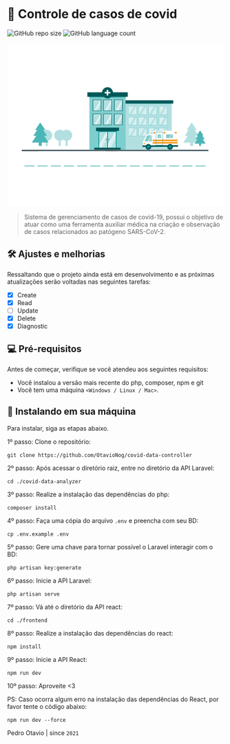 # 📌 Controle de casos de covid

![GitHub repo size](https://img.shields.io/github/repo-size/OtavioNog/covid-data-controller?style=for-the-badge)
![GitHub language count](https://img.shields.io/github/languages/count/OtavioNog/covid-data-controller?style=for-the-badge)

<img src="frontend/public/Hospital.gif" alt="gif">

> Sistema de gerenciamento de casos de covid-19, possui o objetivo de atuar como uma ferramenta auxiliar médica na criação e observação de casos relacionados ao patógeno SARS-CoV-2.

## 🛠️ Ajustes e melhorias

Ressaltando que o projeto ainda está em desenvolvimento e as próximas atualizações serão voltadas nas seguintes tarefas:

- [x] Create
- [x] Read
- [ ] Update
- [x] Delete
- [x] Diagnostic

## 💻 Pré-requisitos

Antes de começar, verifique se você atendeu aos seguintes requisitos:

* Você instalou a versão mais recente do php, composer, npm e git
* Você tem uma máquina `<Windows / Linux / Mac>`.

## 🚀 Instalando em sua máquina

Para instalar, siga as etapas abaixo.

1º passo: Clone o repositório:
```
git clone https://github.com/OtavioNog/covid-data-controller
```

2º passo: Após acessar o diretório raiz, entre no diretório da API Laravel:
```
cd ./covid-data-analyzer
```

3º passo: Realize a instalação das dependências do php:
```
composer install
```

4º passo: Faça uma cópia do arquivo `.env` e preencha com seu BD:
```
cp .env.example .env
```

5º passo: Gere uma chave para tornar possível o Laravel interagir com o BD:
```
php artisan key:generate
```

6º passo: Inicie a API Laravel:
```
php artisan serve
```

7º passo: Vá até o diretório da API react:
```
cd ./frontend
```

8º passo: Realize a instalação das dependências do react:
```
npm install
```

9º passo: Inicie a API React:
```
npm run dev
```

10º passo: Aproveite <3

PS: Caso ocorra algum erro na instalação das dependências do React, por favor tente o código abaixo:
```
npm run dev --force
```

Pedro Otavio | since `2021`
